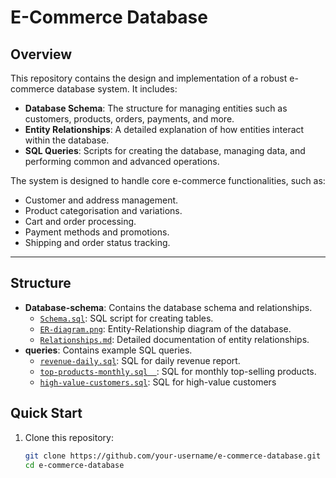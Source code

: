 # E-Commerce Database
## Overview
This repository contains the design and implementation of a robust e-commerce database system. It includes:
- **Database Schema**: The structure for managing entities such as customers, products, orders, payments, and more.
- **Entity Relationships**: A detailed explanation of how entities interact within the database.
- **SQL Queries**: Scripts for creating the database, managing data, and performing common and advanced operations.

The system is designed to handle core e-commerce functionalities, such as:
- Customer and address management.
- Product categorisation and variations.
- Cart and order processing.
- Payment methods and promotions.
- Shipping and order status tracking.

---

## Structure
- **Database-schema**: Contains the database schema and relationships.
  - [`Schema.sql`](https://github.com/asmaa-sherif/E-Commerce-Database/blob/main/Database%20Schema/schema.sql): SQL script for creating tables.
  - [`ER-diagram.png`](https://github.com/asmaa-sherif/E-Commerce-Database/blob/main/Database%20Schema/ERD.png): Entity-Relationship diagram of the database.
  - [`Relationships.md`](https://github.com/asmaa-sherif/E-Commerce-Database/blob/main/Database%20Schema/relationships.md): Detailed documentation of entity relationships.
- **queries**: Contains example SQL queries.
  - [`revenue-daily.sql`](revenue-daily.sql): SQL for daily revenue report.
  - [`top-products-monthly.sql  `](top-products-monthly.sql  ): SQL for monthly top-selling products.
  - [`high-value-customers.sql`](high-value-customers.sql): SQL for high-value customers

## Quick Start
1. Clone this repository:
   ```bash
   git clone https://github.com/your-username/e-commerce-database.git
   cd e-commerce-database




